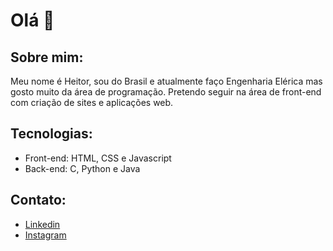 # Olá 👋

## Sobre mim:

Meu nome é Heitor, sou do Brasil e atualmente faço Engenharia Elérica mas gosto muito da área de programação. Pretendo seguir na área de front-end com criação de sites e aplicações web.

## Tecnologias:

- Front-end: HTML, CSS e Javascript
- Back-end: C, Python e Java

## Contato:

- [Linkedin](https://www.linkedin.com/in/heitorbrasiel/)
- [Instagram](https://www.instagram.com/heitorbrasiel/)
